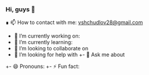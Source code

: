 ### Hi, guys 👋
∎ 📫 How to contact with me: vshchudlov28@gmail.com

- 🔭 I’m currently working on: 
- 🌱 I’m currently learning: 
- 👯 I’m looking to collaborate on 
- 🤔 I’m looking for help with 
+- 💬 Ask me about 

+- 😄 Pronouns: 
+- ⚡ Fun fact: 
<!--
**vitaliishchudlo/vitaliishchudlo** is a ✨ _special_ ✨ repository because its `README.md` (this file) appears on your GitHub profile.
